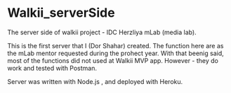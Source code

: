 # Walkii_serverSide
The server side of walkii project - IDC Herzliya mLab (media lab).

This is the first server that I (Dor Shahar) created.
The function here are as the mLab mentor requested during the prohect year. With that beenig said, most of the functions did not used at Walkii MVP app. However - they do work and tested with Postman.

Server was written with Node.js , and deployed with Heroku.
